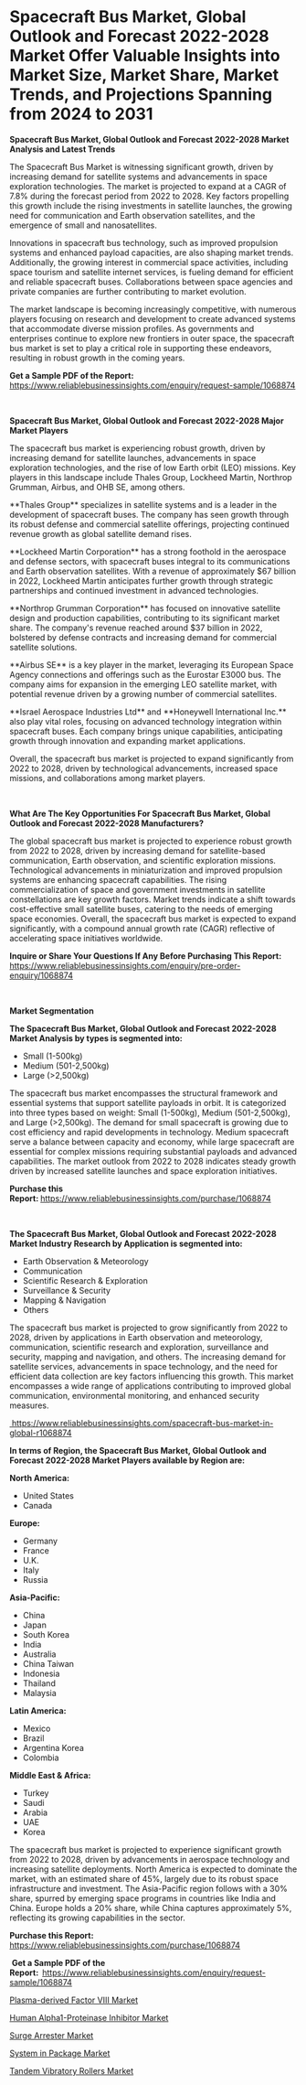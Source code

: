 <p><h1>Spacecraft Bus Market, Global Outlook and Forecast 2022-2028 Market Offer Valuable Insights into Market Size, Market Share, Market Trends, and Projections Spanning from 2024 to 2031</h1></p><p><strong>Spacecraft Bus Market, Global Outlook and Forecast 2022-2028 Market Analysis and Latest Trends</strong></p>
<p><p>The Spacecraft Bus Market is witnessing significant growth, driven by increasing demand for satellite systems and advancements in space exploration technologies. The market is projected to expand at a CAGR of 7.8% during the forecast period from 2022 to 2028. Key factors propelling this growth include the rising investments in satellite launches, the growing need for communication and Earth observation satellites, and the emergence of small and nanosatellites. </p><p>Innovations in spacecraft bus technology, such as improved propulsion systems and enhanced payload capacities, are also shaping market trends. Additionally, the growing interest in commercial space activities, including space tourism and satellite internet services, is fueling demand for efficient and reliable spacecraft buses. Collaborations between space agencies and private companies are further contributing to market evolution. </p><p>The market landscape is becoming increasingly competitive, with numerous players focusing on research and development to create advanced systems that accommodate diverse mission profiles. As governments and enterprises continue to explore new frontiers in outer space, the spacecraft bus market is set to play a critical role in supporting these endeavors, resulting in robust growth in the coming years.</p></p>
<p><strong>Get a Sample PDF of the Report:&nbsp;</strong> <a href="https://www.reliablebusinessinsights.com/enquiry/request-sample/1068874">https://www.reliablebusinessinsights.com/enquiry/request-sample/1068874</a></p>
<p>&nbsp;</p>
<p><strong>Spacecraft Bus Market, Global Outlook and Forecast 2022-2028 Major Market Players</strong></p>
<p><p>The spacecraft bus market is experiencing robust growth, driven by increasing demand for satellite launches, advancements in space exploration technologies, and the rise of low Earth orbit (LEO) missions. Key players in this landscape include Thales Group, Lockheed Martin, Northrop Grumman, Airbus, and OHB SE, among others.</p><p>**Thales Group** specializes in satellite systems and is a leader in the development of spacecraft buses. The company has seen growth through its robust defense and commercial satellite offerings, projecting continued revenue growth as global satellite demand rises.</p><p>**Lockheed Martin Corporation** has a strong foothold in the aerospace and defense sectors, with spacecraft buses integral to its communications and Earth observation satellites. With a revenue of approximately $67 billion in 2022, Lockheed Martin anticipates further growth through strategic partnerships and continued investment in advanced technologies.</p><p>**Northrop Grumman Corporation** has focused on innovative satellite design and production capabilities, contributing to its significant market share. The company's revenue reached around $37 billion in 2022, bolstered by defense contracts and increasing demand for commercial satellite solutions.</p><p>**Airbus SE** is a key player in the market, leveraging its European Space Agency connections and offerings such as the Eurostar E3000 bus. The company aims for expansion in the emerging LEO satellite market, with potential revenue driven by a growing number of commercial satellites.</p><p>**Israel Aerospace Industries Ltd** and **Honeywell International Inc.** also play vital roles, focusing on advanced technology integration within spacecraft buses. Each company brings unique capabilities, anticipating growth through innovation and expanding market applications.</p><p>Overall, the spacecraft bus market is projected to expand significantly from 2022 to 2028, driven by technological advancements, increased space missions, and collaborations among market players.</p></p>
<p>&nbsp;</p>
<p><strong>What Are The Key Opportunities For Spacecraft Bus Market, Global Outlook and Forecast 2022-2028 Manufacturers?</strong></p>
<p><p>The global spacecraft bus market is projected to experience robust growth from 2022 to 2028, driven by increasing demand for satellite-based communication, Earth observation, and scientific exploration missions. Technological advancements in miniaturization and improved propulsion systems are enhancing spacecraft capabilities. The rising commercialization of space and government investments in satellite constellations are key growth factors. Market trends indicate a shift towards cost-effective small satellite buses, catering to the needs of emerging space economies. Overall, the spacecraft bus market is expected to expand significantly, with a compound annual growth rate (CAGR) reflective of accelerating space initiatives worldwide.</p></p>
<p><strong>Inquire or Share Your Questions If Any Before Purchasing This Report:</strong> <a href="https://www.reliablebusinessinsights.com/enquiry/pre-order-enquiry/1068874">https://www.reliablebusinessinsights.com/enquiry/pre-order-enquiry/1068874</a></p>
<p>&nbsp;</p>
<p><strong>Market Segmentation</strong></p>
<p><strong>The Spacecraft Bus Market, Global Outlook and Forecast 2022-2028 Market Analysis by types is segmented into:</strong></p>
<p><ul><li>Small (1-500kg)</li><li>Medium (501-2,500kg)</li><li>Large (>2,500kg)</li></ul></p>
<p><p>The spacecraft bus market encompasses the structural framework and essential systems that support satellite payloads in orbit. It is categorized into three types based on weight: Small (1-500kg), Medium (501-2,500kg), and Large (>2,500kg). The demand for small spacecraft is growing due to cost efficiency and rapid developments in technology. Medium spacecraft serve a balance between capacity and economy, while large spacecraft are essential for complex missions requiring substantial payloads and advanced capabilities. The market outlook from 2022 to 2028 indicates steady growth driven by increased satellite launches and space exploration initiatives.</p></p>
<p><strong>Purchase this Report:&nbsp;</strong><a href="https://www.reliablebusinessinsights.com/purchase/1068874">https://www.reliablebusinessinsights.com/purchase/1068874</a></p>
<p>&nbsp;</p>
<p><strong>The Spacecraft Bus Market, Global Outlook and Forecast 2022-2028 Market Industry Research by Application is segmented into:</strong></p>
<p><ul><li>Earth Observation & Meteorology</li><li>Communication</li><li>Scientific Research & Exploration</li><li>Surveillance & Security</li><li>Mapping & Navigation</li><li>Others</li></ul></p>
<p><p>The spacecraft bus market is projected to grow significantly from 2022 to 2028, driven by applications in Earth observation and meteorology, communication, scientific research and exploration, surveillance and security, mapping and navigation, and others. The increasing demand for satellite services, advancements in space technology, and the need for efficient data collection are key factors influencing this growth. This market encompasses a wide range of applications contributing to improved global communication, environmental monitoring, and enhanced security measures.</p></p>
<p><a href="https://www.reliablebusinessinsights.com/spacecraft-bus-market-in-global-r1068874">&nbsp;https://www.reliablebusinessinsights.com/spacecraft-bus-market-in-global-r1068874</a></p>
<p><strong>In terms of Region, the Spacecraft Bus Market, Global Outlook and Forecast 2022-2028 Market Players available by Region are:</strong></p>
<p>
    <p> <strong> North America: </strong>
        <ul>
            <li>United States</li>
            <li>Canada</li>
        </ul>
        </p> 
    <p> <strong> Europe: </strong>
        <ul>
            <li>Germany</li>
            <li>France</li>
            <li>U.K.</li>
            <li>Italy</li>
            <li>Russia</li>
        </ul>
        </p> 
    <p> <strong> Asia-Pacific: </strong>
        <ul>
            <li>China</li>
            <li>Japan</li>
            <li>South Korea</li>
            <li>India</li>
            <li>Australia</li>
            <li>China Taiwan</li>
            <li>Indonesia</li>
            <li>Thailand</li>
            <li>Malaysia</li>
        </ul>
        </p> 
    <p> <strong> Latin America: </strong>
        <ul>
            <li>Mexico</li>
            <li>Brazil</li>
            <li>Argentina Korea</li>
            <li>Colombia</li>
        </ul>
        </p> 
    <p> <strong> Middle East & Africa: </strong>
        <ul>
            <li>Turkey</li>
            <li>Saudi</li>
            <li>Arabia</li>
            <li>UAE</li>
            <li>Korea</li>
        </ul>
    </p>
    </p>
<p><p>The spacecraft bus market is projected to experience significant growth from 2022 to 2028, driven by advancements in aerospace technology and increasing satellite deployments. North America is expected to dominate the market, with an estimated share of 45%, largely due to its robust space infrastructure and investment. The Asia-Pacific region follows with a 30% share, spurred by emerging space programs in countries like India and China. Europe holds a 20% share, while China captures approximately 5%, reflecting its growing capabilities in the sector.</p></p>
<p><strong>Purchase this Report: </strong><a href="https://www.reliablebusinessinsights.com/purchase/1068874">https://www.reliablebusinessinsights.com/purchase/1068874</a></p>
<p>&nbsp;<strong>Get a Sample PDF of the Report:&nbsp;&nbsp;</strong><a href="https://www.reliablebusinessinsights.com/enquiry/request-sample/1068874">https://www.reliablebusinessinsights.com/enquiry/request-sample/1068874</a></p>
<p><strong></strong></p>
<p><p><a href="https://issuu.com/reportprime-2/docs/plasma-derived-factor-viii-market-s_4c3f4ee0c91295">Plasma-derived Factor VIII Market</a></p><p><a href="https://issuu.com/reportprime-2/docs/human-alpha1-proteinase-inhibitor-m_cb186297918397">Human Alpha1-Proteinase Inhibitor Market</a></p><p><a href="https://www.linkedin.com/pulse/future-innovation-global-surge-arrester-market-growth-opportunities-y76sf?trackingId=DGNDCOv7T7ay4xQjr5LsAQ%3D%3D">Surge Arrester Market</a></p><p><a href="https://www.linkedin.com/pulse/system-package-market-share-analysis-growth-trends-forecasts-bgjhf?trackingId=y6YbR57JTcWvqNh4ziRddQ%3D%3D">System in Package Market</a></p><p><a href="https://medium.com/@bubursruntul3/tandem-vibratory-rollers-market-investigation-industry-evolution-and-forecast-till-2031-8a0ecd45ef67">Tandem Vibratory Rollers Market</a></p></p>